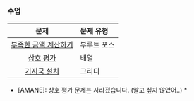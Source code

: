### 수업
|문제|문제 유형|
|:--:|:--------|
|[부족한 금액 계산하기](https://programmers.co.kr/learn/courses/30/lessons/82612?language=java)|부루트 포스|
|[상호 평가](https://programmers.co.kr/learn/courses/30/lessons/83201)|배열|
|[기지국 설치](https://programmers.co.kr/learn/courses/30/lessons/12979)|그리디|

* [AMANE]: 상호 평가 문제는 사라졌습니다. (알고 싶지 않았어..) *
